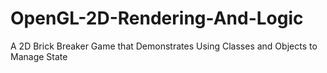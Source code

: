 # OpenGL-2D-Rendering-And-Logic
A 2D Brick Breaker Game that Demonstrates Using Classes and Objects to Manage State
